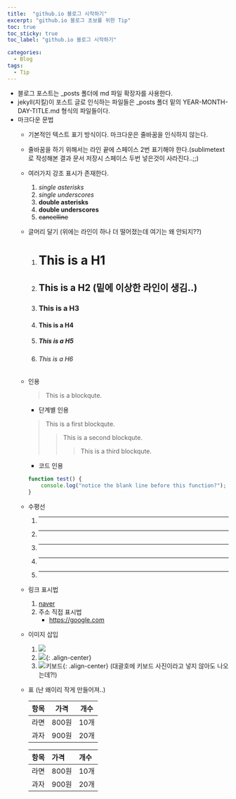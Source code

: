 ```yaml
---
title:  "github.io 블로그 시작하기"
excerpt: "github.io 블로그 초보를 위한 Tip"
toc: true
toc_sticky: true
toc_label: "github.io 블로그 시작하기"

categories:
  - Blog
tags:
  - Tip
---
```


- 블로그 포스트는 _posts 폴더에 md 파일 확장자를 사용한다.
- jekyll(지킬)이 포스트 글로 인식하는 파일들은 _posts 폴더 밑의 YEAR-MONTH-DAY-TITLE.md 형식의 파일들이다.
- 마크다운 문법
	- 기본적인 텍스트 표기 방식이다.
	마크다운은 줄바꿈을 인식하지 않는다.

	- 줄바꿈을 하기 위해서는 라인 끝에 스페이스 2번
	표기해야 한다.(sublimetext로 작성해본 결과 문서 저장시 스페이스 두번 넣은것이 사라진다..;;)

	- 여러가지 강조 표시가 존재한다.
		1. *single asterisks*
		2. _single underscores_
		3. **double asterisks**
		4. __double underscores__
		5. ~~cancelline~~

	- 글머리 달기 (위에는 라인이 하나 더 떨어졌는데 여기는 왜 안되지??)
		1. # This is a H1
		2. ## This is a H2 (밑에 이상한 라인이 생김..)
		3. ### This is a H3
		4. #### This is a H4
		5. ##### This is a H5
		6. ###### This is a H6

	- 인용
		> This is a blockqute.

		- 단계별 인용
		> This is a first blockqute.
		>> This is a second blockqute.
		>>> This is a third blockqute.

		- 코드 인용
		```javascript
		function test() {
			console.log("notice the blank line before this function?");
		}
		```

	- 수평선
		1. * * *
		2. ***
		3. *****
		4. - - -
		5. -----------------

	- 링크 표시법
		1. [naver](https://www.naver.com)
		2. 주소 직접 표시법
			- <https://google.com>

	- 이미지 삽입
		1. ![](https://devinlife.com/assets/images/bio-photo-keyboard-small.jpg)
		2. ![](https://devinlife.com/assets/images/bio-photo-keyboard-small.jpg){: .align-center}
		3. ![](https://devinlife.com/assets/images/bio-photo-keyboard-small.jpg "키보드"){: .align-center} (대괄호에 키보드 사진이라고 넣지 않아도 나오는데?!)

	- 표 (난 왜이리 작게 만들어져..)

		| 항목 | 가격 | 개수 |
		|:---:|:---:|:---:|
		| 라면 | 800원 | 10개 |
		| 과자 | 900원 | 20개 |

		| 항목 | 가격 | 개수 |
		|:----|:----|:----|
		| 라면 | 800원 | 10개 |
		| 과자 | 900원 | 20개 |
